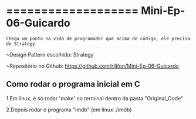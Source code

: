 ===================
Mini-Ep-06-Guicardo
===================

~~~~~~~~~~~~~~~~~~~~~~~~~~~~~~~~~~~~~~~~~~~~~~~~~~~~~~~~~~~~~~~~~~~~~~~~~~~~~~~~~~
Chega um ponto na vida de programador que acima de código, ele precisa de Strategy
~~~~~~~~~~~~~~~~~~~~~~~~~~~~~~~~~~~~~~~~~~~~~~~~~~~~~~~~~~~~~~~~~~~~~~~~~~~~~~~~~~

~Design Pattern escolhido: Strategy

~Repositório no Github: https://github.com/rilifon/Mini-Ep-06-Guicardo


## Como rodar o programa inicial em C ##

1.Em linux, é só rodar 'make' no terminal dentro da pasta "Original_Code"

2.Depois rodar o programa "imdb" (em linux ./imdb)


